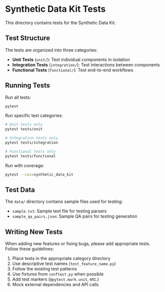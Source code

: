 # Synthetic Data Kit Tests

This directory contains tests for the Synthetic Data Kit.

## Test Structure

The tests are organized into three categories:

- **Unit Tests** (`unit/`): Test individual components in isolation
- **Integration Tests** (`integration/`): Test interactions between components
- **Functional Tests** (`functional/`): Test end-to-end workflows

## Running Tests

Run all tests:

```bash
pytest
```

Run specific test categories:

```bash
# Unit tests only
pytest tests/unit

# Integration tests only
pytest tests/integration

# Functional tests only
pytest tests/functional
```

Run with coverage:

```bash
pytest --cov=synthetic_data_kit
```

## Test Data

The `data/` directory contains sample files used for testing:

- `sample.txt`: Sample text file for testing parsers
- `sample_qa_pairs.json`: Sample QA pairs for testing generation

## Writing New Tests

When adding new features or fixing bugs, please add appropriate tests. Follow these guidelines:

1. Place tests in the appropriate category directory
2. Use descriptive test names (`test_feature_name.py`)
3. Follow the existing test patterns
4. Use fixtures from `conftest.py` when possible
5. Add test markers (`@pytest.mark.unit`, etc.)
6. Mock external dependencies and API calls
